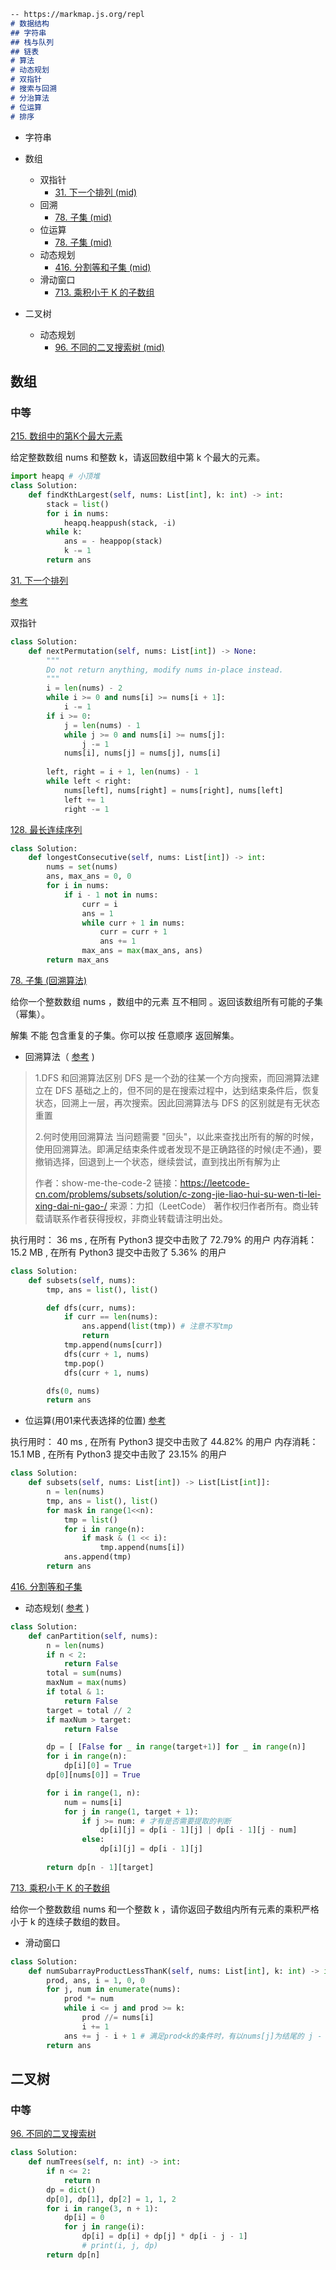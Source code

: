 ```markdown 
-- https://markmap.js.org/repl
# 数据结构
## 字符串
## 栈与队列
## 链表
# 算法
# 动态规划
# 双指针
# 搜索与回溯
# 分治算法
# 位运算
# 排序
```

- 字符串
  
- 数组
    - 双指针
        - [31. 下一个排列 (mid)](https://leetcode-cn.com/problems/next-permutation/)
    - 回溯
        - [78. 子集 (mid)](https://leetcode-cn.com/problems/subsets/)
    - 位运算
        - [78. 子集 (mid)](https://leetcode-cn.com/problems/subsets/)
    - 动态规划
        - [416. 分割等和子集 (mid)](https://leetcode-cn.com/problems/partition-equal-subset-sum/)
    - 滑动窗口
        - [713. 乘积小于 K 的子数组](https://leetcode-cn.com/problems/subarray-product-less-than-k/)
- 二叉树
    - 动态规划
        - [96. 不同的二叉搜索树 (mid)](https://leetcode-cn.com/problems/unique-binary-search-trees/)
    

## 数组
### 中等
[215. 数组中的第K个最大元素](https://leetcode-cn.com/problems/kth-largest-element-in-an-array/)

给定整数数组 nums 和整数 k，请返回数组中第 k 个最大的元素。

```python
import heapq # 小顶堆
class Solution:
    def findKthLargest(self, nums: List[int], k: int) -> int:
        stack = list()
        for i in nums:
            heapq.heappush(stack, -i)
        while k:
            ans = - heappop(stack)
            k -= 1
        return ans
```

[31. 下一个排列](https://leetcode-cn.com/problems/next-permutation/)

[参考](https://leetcode-cn.com/problems/next-permutation/solution/xia-yi-ge-pai-lie-by-leetcode-solution/)

双指针

```python
class Solution:
    def nextPermutation(self, nums: List[int]) -> None:
        """
        Do not return anything, modify nums in-place instead.
        """
        i = len(nums) - 2
        while i >= 0 and nums[i] >= nums[i + 1]:
            i -= 1
        if i >= 0:
            j = len(nums) - 1
            while j >= 0 and nums[i] >= nums[j]:
                j -= 1
            nums[i], nums[j] = nums[j], nums[i]
        
        left, right = i + 1, len(nums) - 1
        while left < right:
            nums[left], nums[right] = nums[right], nums[left]
            left += 1
            right -= 1
```

[128. 最长连续序列](https://leetcode-cn.com/problems/longest-consecutive-sequence/)

```python
class Solution:
    def longestConsecutive(self, nums: List[int]) -> int:
        nums = set(nums)
        ans, max_ans = 0, 0
        for i in nums:
            if i - 1 not in nums:
                curr = i 
                ans = 1 
                while curr + 1 in nums:
                    curr = curr + 1
                    ans += 1
                max_ans = max(max_ans, ans)
        return max_ans
```

[78. 子集 (回溯算法)](https://leetcode-cn.com/problems/subsets/)

给你一个整数数组 nums ，数组中的元素 互不相同 。返回该数组所有可能的子集（幂集）。

解集 不能 包含重复的子集。你可以按 任意顺序 返回解集。

- 回溯算法（ [参考](https://leetcode-cn.com/problems/subsets/solution/c-zong-jie-liao-hui-su-wen-ti-lei-xing-dai-ni-gao-/) )

> 1.DFS 和回溯算法区别
DFS 是一个劲的往某一个方向搜索，而回溯算法建立在 DFS 基础之上的，但不同的是在搜索过程中，达到结束条件后，恢复状态，回溯上一层，再次搜索。因此回溯算法与 DFS 的区别就是有无状态重置
>
> 2.何时使用回溯算法
当问题需要 "回头"，以此来查找出所有的解的时候，使用回溯算法。即满足结束条件或者发现不是正确路径的时候(走不通)，要撤销选择，回退到上一个状态，继续尝试，直到找出所有解为止
> 
> 作者：show-me-the-code-2
链接：https://leetcode-cn.com/problems/subsets/solution/c-zong-jie-liao-hui-su-wen-ti-lei-xing-dai-ni-gao-/
来源：力扣（LeetCode）
著作权归作者所有。商业转载请联系作者获得授权，非商业转载请注明出处。

执行用时：
36 ms
, 在所有 Python3 提交中击败了
72.79%
的用户
内存消耗：
15.2 MB
, 在所有 Python3 提交中击败了
5.36%
的用户

```python
class Solution:
    def subsets(self, nums):
        tmp, ans = list(), list()

        def dfs(curr, nums):
            if curr == len(nums):
                ans.append(list(tmp)) # 注意不写tmp
                return
            tmp.append(nums[curr])
            dfs(curr + 1, nums)
            tmp.pop()
            dfs(curr + 1, nums)

        dfs(0, nums)
        return ans
```

- 位运算(用01来代表选择的位置) [参考](https://leetcode-cn.com/problems/subsets/solution/zi-ji-by-leetcode-solution/)

执行用时：
40 ms
, 在所有 Python3 提交中击败了
44.82%
的用户
内存消耗：
15.1 MB
, 在所有 Python3 提交中击败了
23.15%
的用户
```python
class Solution: 
    def subsets(self, nums: List[int]) -> List[List[int]]:
        n = len(nums)
        tmp, ans = list(), list()
        for mask in range(1<<n):
            tmp = list()
            for i in range(n):
                if mask & (1 << i):
                    tmp.append(nums[i])
            ans.append(tmp)
        return ans 
```

[416. 分割等和子集](https://leetcode-cn.com/problems/partition-equal-subset-sum/)

- 动态规划( [参考](https://leetcode-cn.com/problems/partition-equal-subset-sum/solution/fen-ge-deng-he-zi-ji-by-leetcode-solution/) )

```python
class Solution:
    def canPartition(self, nums):
        n = len(nums)
        if n < 2:
            return False
        total = sum(nums)
        maxNum = max(nums)
        if total & 1:
            return False
        target = total // 2
        if maxNum > target:
            return False

        dp = [ [False for _ in range(target+1)] for _ in range(n)]
        for i in range(n):
            dp[i][0] = True
        dp[0][nums[0]] = True

        for i in range(1, n):
            num = nums[i]
            for j in range(1, target + 1):
                if j >= num: # 才有是否需要提取的判断
                    dp[i][j] = dp[i - 1][j] | dp[i - 1][j - num]
                else:
                    dp[i][j] = dp[i - 1][j]
        
        return dp[n - 1][target]
```

[713. 乘积小于 K 的子数组](https://leetcode-cn.com/problems/subarray-product-less-than-k/)

给你一个整数数组 nums 和一个整数 k ，请你返回子数组内所有元素的乘积严格小于 k 的连续子数组的数目。

- 滑动窗口 

```python
class Solution:
    def numSubarrayProductLessThanK(self, nums: List[int], k: int) -> int:
        prod, ans, i = 1, 0, 0
        for j, num in enumerate(nums):
            prod *= num
            while i <= j and prod >= k:
                prod //= nums[i]
                i += 1
            ans += j - i + 1 # 满足prod<k的条件时，有以nums[j]为结尾的 j - i + 1 个数组
        return ans
```

## 二叉树

### 中等
[96. 不同的二叉搜索树](https://leetcode-cn.com/problems/unique-binary-search-trees/)

```python
class Solution:
    def numTrees(self, n: int) -> int:
        if n <= 2:
            return n 
        dp = dict()
        dp[0], dp[1], dp[2] = 1, 1, 2
        for i in range(3, n + 1):
            dp[i] = 0
            for j in range(i):
                dp[i] = dp[i] + dp[j] * dp[i - j - 1]
                # print(i, j, dp)
        return dp[n]
```



